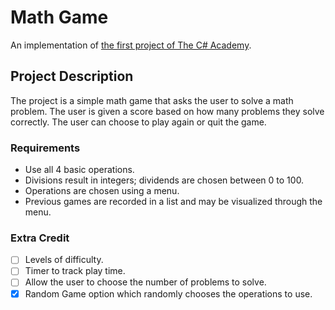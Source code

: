 # Math Game
An implementation of [the first project of The C# Academy](https://www.thecsharpacademy.com/project/53).

## Project Description
The project is a simple math game that asks the user to solve a math problem. The user is given a score based on how many problems they solve correctly. The user can choose to play again or quit the game.

### Requirements
- Use all 4 basic operations.
- Divisions result in integers; dividends are chosen between 0 to 100.
- Operations are chosen using a menu.
- Previous games are recorded in a list and may be visualized through the menu.
 
### Extra Credit
- [ ] Levels of difficulty.
- [ ] Timer to track play time.
- [ ] Allow the user to choose the number of problems to solve.
- [x] Random Game option which randomly chooses the operations to use.
